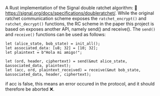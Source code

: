 A Rust implementation of the Signal double ratchet algorithm: 🔗 https://signal.org/docs/specifications/doubleratchet/.
While the original ratchet communication scheme exposes the ```ratchet_encrypt()``` and ```ratchet_decrypt()``` functions, the RC scheme in the paper this project is based on exposes another API, namely send() and receive().
The ```send()``` and ```receive()``` functions can be used as follows:

```
let (alice_state, bob_state) = init_all();
let associated_data: [u8; 32] = [10; 32];
let plaintext = b"Hola mi amigo!";

let (ord, header, ciphertext) = send(&mut alice_state, &associated_data, plaintext);
let (acc, ord, plaintext_received) = receive(&mut bob_state, &associated_data, header, ciphertext);
```

if acc is false, this means an error occured in the protocol, and it should therefore be aborted ❌.
